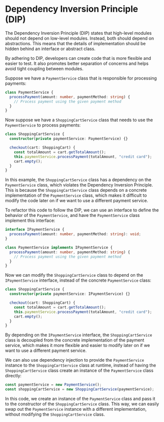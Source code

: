 # Dependency Inversion Principle (DIP)

The Dependency Inversion Principle (DIP) states that high-level modules should not depend on low-level modules. Instead, both should depend on abstractions. This means that the details of implementation should be hidden behind an interface or abstract class.

By adhering to DIP, developers can create code that is more flexible and easier to test. It also promotes better separation of concerns and helps avoid tight coupling between modules.

Suppose we have a `PaymentService` class that is responsible for processing payments:

```typescript
class PaymentService {
  processPayment(amount: number, paymentMethod: string) {
    // Process payment using the given payment method
  }
}
```

Now suppose we have a `ShoppingCartService` class that needs to use the `PaymentService` to process payments:

```typescript
class ShoppingCartService {
  constructor(private paymentService: PaymentService) {}

  checkout(cart: ShoppingCart) {
    const totalAmount = cart.getTotalAmount();
    this.paymentService.processPayment(totalAmount, "credit card");
    cart.empty();
  }
}
```

In this example, the `ShoppingCartService` class has a dependency on the `PaymentService` class, which violates the Dependency Inversion Principle. This is because the `ShoppingCartService` class depends on a concrete implementation of the `PaymentService` class, which makes it difficult to modify the code later on if we want to use a different payment service.

To refactor this code to follow the DIP, we can use an interface to define the behavior of the `PaymentService`, and have the `PaymentService` class implement this interface:

```typescript
interface IPaymentService {
  processPayment(amount: number, paymentMethod: string): void;
}

class PaymentService implements IPaymentService {
  processPayment(amount: number, paymentMethod: string) {
    // Process payment using the given payment method
  }
}
```

Now we can modify the `ShoppingCartService` class to depend on the `IPaymentService` interface, instead of the concrete `PaymentService` class:

```typescript
class ShoppingCartService {
  constructor(private paymentService: IPaymentService) {}

  checkout(cart: ShoppingCart) {
    const totalAmount = cart.getTotalAmount();
    this.paymentService.processPayment(totalAmount, "credit card");
    cart.empty();
  }
}
```

By depending on the `IPaymentService` interface, the `ShoppingCartService` class is decoupled from the concrete implementation of the payment service, which makes it more flexible and easier to modify later on if we want to use a different payment service.

We can also use dependency injection to provide the `PaymentService` instance to the `ShoppingCartService` class at runtime, instead of having the `ShoppingCartService` class create an instance of the `PaymentService` class directly:

```typescript
const paymentService = new PaymentService();
const shoppingCartService = new ShoppingCartService(paymentService);
```

In this code, we create an instance of the `PaymentService` class and pass it to the constructor of the `ShoppingCartService` class. This way, we can easily swap out the `PaymentService` instance with a different implementation, without modifying the `ShoppingCartService` class.

